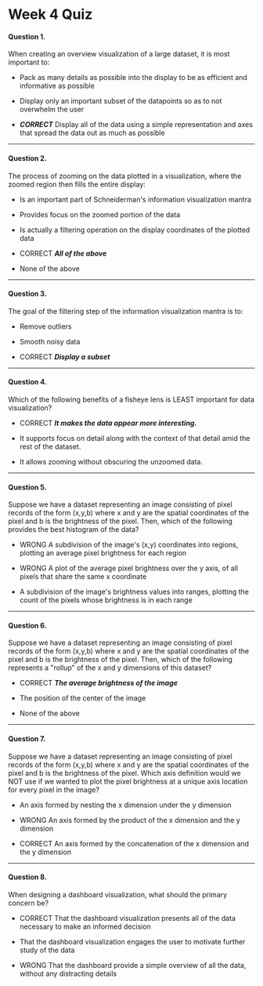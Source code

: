 Week 4 Quiz
=========================

#### Question 1. 
When creating an overview visualization of a large dataset, it is most important to:

* Pack as many details as possible into the display to be as efficient and informative as possible

* Display only an important subset of the datapoints so as to not overwhelm the user

* ***CORRECT*** Display all of the data using a simple representation and axes that spread the data out as much as possible

-----------------------------------------------------

#### Question 2. 
The process of zooming on the data plotted in a visualization, where the zoomed region then fills the entire display:

* Is an important part of Schneiderman's information visualization mantra

* Provides focus on the zoomed portion of the data

* Is actually a filtering operation on the display coordinates of the plotted data

* CORRECT ***All of the above***

* None of the above

--------------------------------------------------

#### Question 3. 
The goal of the filtering step of the information visualization mantra is to:

* Remove outliers

* Smooth noisy data

* CORRECT ***Display a subset***

--------------------------------------------------

#### Question 4. 
Which of the following benefits of a fisheye lens is LEAST important for data visualization?

* CORRECT ***It makes the data appear more interesting.***

* It supports focus on detail along with the context of that detail amid the rest of the dataset.

* It allows zooming without obscuring the unzoomed data.


--------------------------------------------------

#### Question 5. 
Suppose we have a dataset representing an image consisting of pixel records of the form (x,y,b) where x and y are the spatial coordinates of the pixel and b is the brightness of the pixel. Then, which of the following provides the best histogram of the data?

* WRONG A subdivision of the image's (x,y) coordinates into regions, plotting an average pixel brightness for each region

* WRONG A plot of the average pixel brightness over the y axis, of all pixels that share the same x coordinate

* A subdivision of the image's brightness values into ranges, plotting the count of the pixels whose brightness is in each range

--------------------------------------------------

#### Question 6. 
Suppose we have a dataset representing an image consisting of pixel records of the form (x,y,b) where x and y are the spatial coordinates of the pixel and b is the brightness of the pixel. Then, which of the following represents a "rollup" of the x and y dimensions of this dataset?

* CORRECT ***The average brightness of the image***

* The position of the center of the image

* None of the above

--------------------------------------------------

#### Question 7. 
Suppose we have a dataset representing an image consisting of pixel records of the form (x,y,b) where x and y are the spatial coordinates of the pixel and b is the brightness of the pixel. Which axis definition would we NOT use if we wanted to plot the pixel brightness at a unique axis location for every pixel in the image?

* An axis formed by nesting the x dimension under the y dimension

* WRONG  An axis formed by the product of the x dimension and the y dimension

* CORRECT An axis formed by the concatenation of the x dimension and the y dimension

--------------------------------------------------

#### Question 8. 
When designing a dashboard visualization, what should the primary concern be?

* CORRECT That the dashboard visualization presents all of the data necessary to make an informed decision

* That the dashboard visualization engages the user to motivate further study of the data

* WRONG That the dashboard provide a simple overview of all the data, without any distracting details



